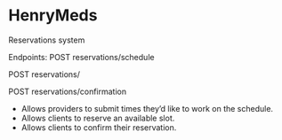 # HenryMeds

Reservations system

Endpoints:
POST reservations/schedule

POST reservations/

POST reservations/confirmation

- Allows providers to submit times they’d like to work on the schedule.
- Allows clients to reserve an available slot.
- Allows clients to confirm their reservation.
